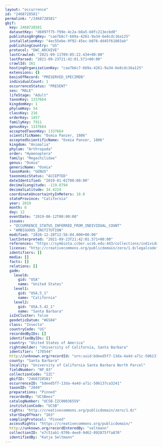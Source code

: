 ```yaml
---
layout: "occurrence"
id: "2468728581"
permalink: "/2468728581"
gbif:
  key: 2468728581
  datasetKey: "d6097f75-f99e-4c2a-b8a5-b0fc213ecbd0"
  publishingOrgKey: "cae7b6c7-669a-4261-9a34-6e8cdc16a125"
  installationKey: "4ec55ebe-9f92-45ec-b076-dd45f61003ab"
  publishingCountry: "US"
  protocol: "DWC_ARCHIVE"
  lastCrawled: "2021-09-11T09:05:22.434+00:00"
  lastParsed: "2021-09-23T21:42:01.571+00:00"
  crawlId: 161
  hostingOrganizationKey: "cae7b6c7-669a-4261-9a34-6e8cdc16a125"
  extensions: {}
  basisOfRecord: "PRESERVED_SPECIMEN"
  individualCount: 1
  occurrenceStatus: "PRESENT"
  sex: "MALE"
  lifeStage: "Adult"
  taxonKey: 1337664
  kingdomKey: 1
  phylumKey: 54
  classKey: 216
  orderKey: 1457
  familyKey: 7911
  genusKey: 1337664
  acceptedTaxonKey: 1337664
  scientificName: "Osmia Panzer, 1806"
  acceptedScientificName: "Osmia Panzer, 1806"
  kingdom: "Animalia"
  phylum: "Arthropoda"
  order: "Hymenoptera"
  family: "Megachilidae"
  genus: "Osmia"
  genericName: "Osmia"
  taxonRank: "GENUS"
  taxonomicStatus: "ACCEPTED"
  dateIdentified: "2019-01-01T00:00:00"
  decimalLongitude: -119.8794
  decimalLatitude: 34.4224
  coordinateUncertaintyInMeters: 10.0
  stateProvince: "California"
  year: 2019
  month: 6
  day: 12
  eventDate: "2019-06-12T00:00:00"
  issues:
  - "OCCURRENCE_STATUS_INFERRED_FROM_INDIVIDUAL_COUNT"
  - "AMBIGUOUS_INSTITUTION"
  modified: "2020-12-28T12:56:04.000+00:00"
  lastInterpreted: "2021-09-23T21:42:01.571+00:00"
  references: "https://symbiota.ccber.ucsb.edu:443/collections/individual/index.php?occid=178544"
  license: "http://creativecommons.org/publicdomain/zero/1.0/legalcode"
  identifiers: []
  media: []
  facts: []
  relations: []
  gadm:
    level0:
      gid: "USA"
      name: "United States"
    level1:
      gid: "USA.5_1"
      name: "California"
    level2:
      gid: "USA.5.42_1"
      name: "Santa Barbara"
  isInCluster: false
  geodeticDatum: "WGS84"
  class: "Insecta"
  countryCode: "US"
  recordedByIDs: []
  identifiedByIDs: []
  country: "United States of America"
  rightsHolder: "University of California, Santa Barbara"
  identifier: "178544"
  http://unknown.org/recordId: "urn:uuid:bdeed5f7-13da-4a4d-a71c-506137ca3241"
  county: "Santa Barbara"
  locality: "University of California Santa Barbara North Parcel"
  fieldNumber: "NP_03"
  collectionCode: "IZC"
  gbifID: "2468728581"
  occurrenceID: "bdeed5f7-13da-4a4d-a71c-506137ca3241"
  taxonID: "2849"
  preparations: "Pinned"
  recordedBy: "UCSBees"
  catalogNumber: "UCSB-IZC00036559"
  institutionCode: "UCSB"
  rights: "http://creativecommons.org/publicdomain/zero/1.0/"
  startDayOfYear: "163"
  samplingProtocol: "Pinned"
  accessRights: "https://creativecommons.org/publicdomain/"
  http://unknown.org/recordEnteredBy: "seltmann"
  collectionID: "e7c51ab1-870b-4ee8-9d62-092875ffa870"
  identifiedBy: "Katja Seltmann"
---
```

